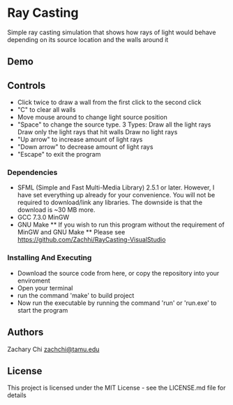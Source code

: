 # Ray Casting

Simple ray casting simulation that shows how rays of light would behave depending on its source location and the walls around it

## Demo

## Controls

* Click twice to draw a wall from the first click to the second click
* "C" to clear all walls
* Move mouse around to change light source position
* "Space" to change the source type. 
      3 Types:
      Draw all the light rays 
      Draw only the light rays that hit walls
      Draw no light rays
* "Up arrow" to increase amount of light rays
* "Down arrow" to decrease amount of light rays
* "Escape" to exit the program

### Dependencies

* SFML (Simple and Fast Multi-Media Library) 2.5.1 or later. However, I have set everything up already for your convenience. You will not be required to download/link any libraries. The downside is that the download is ~30 MB more.
* GCC 7.3.0 MinGW 
* GNU Make 
** If you wish to run this program without the requirement of MinGW and GNU Make **
Please see https://github.com/Zachhi/RayCasting-VisualStudio

### Installing And Executing

* Download the source code from here, or copy the repository into your enviroment
* Open your terminal
* run the command 'make' to build project
* Now run the executable by running the command 'run' or 'run.exe' to start the program

## Authors

Zachary Chi
zachchi@tamu.edu

## License

This project is licensed under the MIT License - see the LICENSE.md file for details
